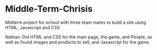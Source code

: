 # Middle-Term-Chrisis
Midterm project for school with three team mates to build a site using HTML, Javascript and CSS

Nathan:
Did HTML and CSS for the main page, the game, and People, as well as found images and products to sell, and Javascript for the game.